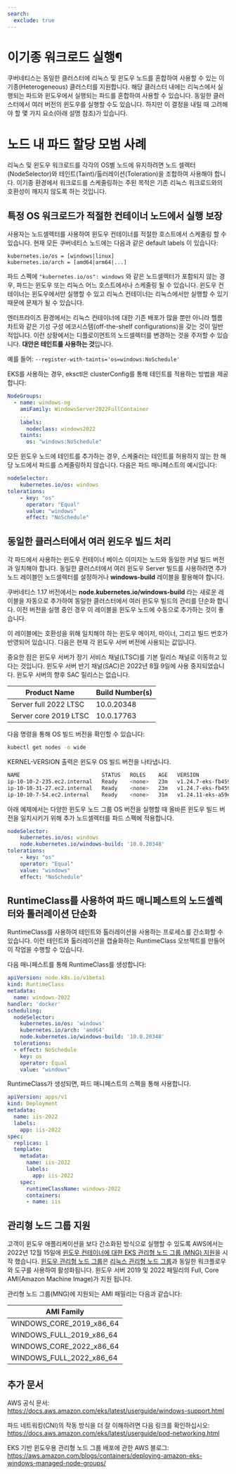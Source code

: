 ```yaml
---
search:
  exclude: true
---
```



# 이기종 워크로드 실행¶

쿠버네티스는 동일한 클러스터에 리눅스 및 윈도우 노드를 혼합하여 사용할 수 있는 이기종(Heterogeneous) 클러스터를 지원합니다. 해당 클러스터 내에는 리눅스에서 실행되는 파드와 윈도우에서 실행되는 파드를 혼합하여 사용할 수 있습니다. 동일한 클러스터에서 여러 버전의 윈도우를 실행할 수도 있습니다. 하지만 이 결정을 내릴 때 고려해야 할 몇 가지 요소(아래 설명 참조)가 있습니다.

# 노드 내 파드 할당 모범 사례

리눅스 및 윈도우 워크로드를 각각의 OS별 노드에 유지하려면 노드 셀렉터(NodeSelector)와 테인트(Taint)/톨러레이션(Toleration)을 조합하여 사용해야 합니다. 이기종 환경에서 워크로드를 스케줄링하는 주된 목적은 기존 리눅스 워크로드와의 호환성이 깨지지 않도록 하는 것입니다.

## 특정 OS 워크로드가 적절한 컨테이너 노드에서 실행 보장

사용자는 노드셀렉터를 사용하여 윈도우 컨테이너를 적절한 호스트에서 스케줄링 할 수 있습니다. 현재 모든 쿠버네티스 노드에는 다음과 같은 default labels 이 있습니다:

    kubernetes.io/os = [windows|linux]
    kubernetes.io/arch = [amd64|arm64|...]

파드 스펙에 ``"kubernetes.io/os": windows`` 와 같은 노드셀렉터가 포함되지 않는 경우, 파드는 윈도우 또는 리눅스 어느 호스트에서나 스케줄링 될 수 있습니다. 윈도우 컨테이너는 윈도우에서만 실행할 수 있고 리눅스 컨테이너는 리눅스에서만 실행할 수 있기 때문에 문제가 될 수 있습니다.

엔터프라이즈 환경에서는 리눅스 컨테이너에 대한 기존 배포가 많을 뿐만 아니라 헬름 차트와 같은 기성 구성 에코시스템(off-the-shelf configurations)을 갖는 것이 일반적입니다. 이런 상황에서는 디플로이먼트의 노드셀렉터를 변경하는 것을 주저할 수 있습니다. **대안은 테인트를 사용하는 것**입니다.

예를 들어: `--register-with-taints='os=windows:NoSchedule'`

EKS를 사용하는 경우, eksctl은 clusterConfig를 통해 테인트를 적용하는 방법을 제공합니다:

```yaml
NodeGroups:
  - name: windows-ng
    amiFamily: WindowsServer2022FullContainer
    ...
    labels:
      nodeclass: windows2022
    taints:
      os: "windows:NoSchedule"
```

모든 윈도우 노드에 테인트를 추가하는 경우, 스케줄러는 테인트를 허용하지 않는 한 해당 노드에서 파드를 스케줄링하지 않습니다. 다음은 파드 매니페스트의 예시입니다:

```yaml
nodeSelector:
    kubernetes.io/os: windows
tolerations:
    - key: "os"
      operator: "Equal"
      value: "windows"
      effect: "NoSchedule"
```

## 동일한 클러스터에서 여러 윈도우 빌드 처리

각 파드에서 사용하는 윈도우 컨테이너 베이스 이미지는 노드와 동일한 커널 빌드 버전과 일치해야 합니다. 동일한 클러스터에서 여러 윈도우 Server 빌드를 사용하려면 추가 노드 레이블인 노드셀렉터를 설정하거나 **windows-build** 레이블을 활용해야 합니다.

쿠버네티스 1.17 버전에서는 **node.kubernetes.io/windows-build** 라는 새로운 레이블을 자동으로 추가하여 동일한 클러스터에서 여러 윈도우 빌드의 관리를 단순화 합니다. 이전 버전을 실행 중인 경우 이 레이블을 윈도우 노드에 수동으로 추가하는 것이 좋습니다.

이 레이블에는 호환성을 위해 일치해야 하는 윈도우 메이저, 마이너, 그리고 빌드 번호가 반영되어 있습니다. 다음은 현재 각 윈도우 서버 버전에 사용되는 값입니다.

중요한 점은 윈도우 서버가 장기 서비스 채널(LTSC)를 기본 릴리스 채널로 이동하고 있다는 것입니다. 윈도우 서버 반기 채널(SAC)은 2022년 8월 9일에 사용 중지되었습니다. 윈도우 서버의 향후 SAC 릴리스는 없습니다.


| Product Name | Build Number(s) |
| -------- | -------- |
| Server full 2022 LTSC    | 10.0.20348    |
| Server core 2019 LTSC    | 10.0.17763    |

다음 명령을 통해 OS 빌드 버전을 확인할 수 있습니다:

```bash    
kubectl get nodes -o wide
```

KERNEL-VERSION 출력은 윈도우 OS 빌드 버전을 나타냅니다.

```bash 
NAME                          STATUS   ROLES    AGE   VERSION                INTERNAL-IP   EXTERNAL-IP     OS-IMAGE                         KERNEL-VERSION                  CONTAINER-RUNTIME
ip-10-10-2-235.ec2.internal   Ready    <none>   23m   v1.24.7-eks-fb459a0    10.10.2.235   3.236.30.157    Windows Server 2022 Datacenter   10.0.20348.1607                 containerd://1.6.6
ip-10-10-31-27.ec2.internal   Ready    <none>   23m   v1.24.7-eks-fb459a0    10.10.31.27   44.204.218.24   Windows Server 2019 Datacenter   10.0.17763.4131                 containerd://1.6.6
ip-10-10-7-54.ec2.internal    Ready    <none>   31m   v1.24.11-eks-a59e1f0   10.10.7.54    3.227.8.172     Amazon Linux 2                   5.10.173-154.642.amzn2.x86_64   containerd://1.6.19
```

아래 예제에서는 다양한 윈도우 노드 그룹 OS 버전을 실행할 때 올바른 윈도우 빌드 버전을 일치시키기 위해 추가 노드셀렉터를 파드 스펙에 적용합니다.

```yaml
nodeSelector:
    kubernetes.io/os: windows
    node.kubernetes.io/windows-build: '10.0.20348'
tolerations:
    - key: "os"
    operator: "Equal"
    value: "windows"
    effect: "NoSchedule"
```

## RuntimeClass를 사용하여 파드 매니페스트의 노드셀렉터와 톨러레이션 단순화

RuntimeClass를 사용하여 테인트와 톨러레이션을 사용하는 프로세스를 간소화할 수 있습니다. 이런 테인트와 톨러레이션을 캡슐화하는 RuntimeClass 오브젝트를 만들어 이 작업을 수행할 수 있습니다.

다음 매니페스트를 통해 RuntimeClass를 생성합니다:

```yaml
apiVersion: node.k8s.io/v1beta1
kind: RuntimeClass
metadata:
  name: windows-2022
handler: 'docker'
scheduling:
  nodeSelector:
    kubernetes.io/os: 'windows'
    kubernetes.io/arch: 'amd64'
    node.kubernetes.io/windows-build: '10.0.20348'
  tolerations:
  - effect: NoSchedule
    key: os
    operator: Equal
    value: "windows"
```

RuntimeClass가 생성되면, 파드 매니페스트의 스펙을 통해 사용합니다.

```yaml
apiVersion: apps/v1
kind: Deployment
metadata:
  name: iis-2022
  labels:
    app: iis-2022
spec:
  replicas: 1
  template:
    metadata:
      name: iis-2022
      labels:
        app: iis-2022
    spec:
      runtimeClassName: windows-2022
      containers:
      - name: iis
```

## 관리형 노드 그룹 지원
고객이 윈도우 애플리케이션을 보다 간소화된 방식으로 실행할 수 있도록 AWS에서는 2022년 12월 15일에 [윈도우 컨테이너에 대한 EKS 관리형 노드 그룹 (MNG) 지원](https://aws.amazon.com/about-aws/whats-new/2022/12/amazon-eks-automated-provisioning-lifecycle-management-windows-containers/)을 시작 했습니다. [윈도우 관리형 노드 그룹](https://docs.aws.amazon.com/eks/latest/userguide/managed-node-groups.html)은 [리눅스 관리형 노드 그룹](https://docs.aws.amazon.com/eks/latest/userguide/managed-node-groups.html)과 동일한 워크플로우와 도구를 사용하여 활성화됩니다. 윈도우 서버 2019 및 2022 패밀리의 Full, Core AMI(Amazon Machine Image)가 지원 됩니다.

관리형 노드 그룹(MNG)에 지원되는 AMI 패밀리는 다음과 같습니다:

| AMI Family |
| ---------   | 
| WINDOWS_CORE_2019_x86_64    | 
| WINDOWS_FULL_2019_x86_64    | 
| WINDOWS_CORE_2022_x86_64    | 
| WINDOWS_FULL_2022_x86_64    | 

## 추가 문서


AWS 공식 문서:
https://docs.aws.amazon.com/eks/latest/userguide/windows-support.html

파드 네트워킹(CNI)의 작동 방식을 더 잘 이해하려면 다음 링크를 확인하십시오: https://docs.aws.amazon.com/eks/latest/userguide/pod-networking.html

EKS 기반 윈도우용 관리형 노드 그룹 배포에 관한 AWS 블로그:
https://aws.amazon.com/blogs/containers/deploying-amazon-eks-windows-managed-node-groups/